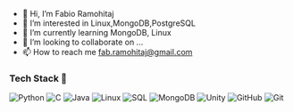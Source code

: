 - 👋 Hi, I’m Fabio Ramohitaj
- 👀 I’m interested in Linux,MongoDB,PostgreSQL
- 🌱 I’m currently learning MongoDB, Linux
- 💞️ I’m looking to collaborate on ...
- 📫 How to reach me fab.ramohitaj@gmail.com

<!---
FabioRamohitaj/FabioRamohitaj is a ✨ special ✨ repository because its `README.md` (this file) appears on your GitHub profile.
You can click the Preview link to take a look at your changes.
--->


### Tech Stack :rocket:

![Python](https://img.shields.io/badge/-Python-000?&logo=Python)
![C](https://img.shields.io/badge/-C-000?&logo=C)
![Java](https://img.shields.io/badge/Java-ED8B00?style=for-the-badge&logo=java&logoColor=white)
![Linux](https://img.shields.io/badge/-Linux-000?&logo=Linux)
![SQL](https://img.shields.io/badge/-SQL-000?&logo=MySQL)
![MongoDB](https://img.shields.io/badge/MongoDB-4EA94B?style=for-the-badge&logo=mongodb&logoColor=white)
![Unity](https://img.shields.io/badge/Unity-100000?style=for-the-badge&logo=unity&logoColor=white)
![GitHub](https://img.shields.io/badge/GitHub-100000?style=for-the-badge&logo=github&logoColor=white)
![Git](https://img.shields.io/badge/GIT-E44C30?style=for-the-badge&logo=git&logoColor=white)


